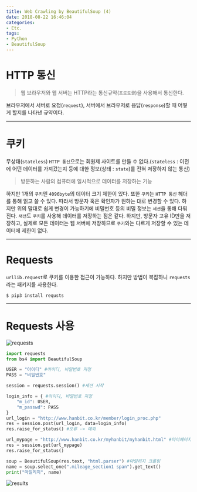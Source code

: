 ```yaml
---
title: Web Crawling by BeautifulSoup (4)
date: 2018-08-22 16:46:04
categories:
- Etc.
tags:
- Python
- BeautifulSoup
---
```

# HTTP 통신
> 웹 브라우저와 웹 서버는 HTTP라는 통신규약(`프로토콜`)을 사용해서 통신한다.

브라우저에서 서버로 요청(`request`), 서버에서 브라우저로 응답(`response`)할 때 어떻게 할지를 나타낸 규약이다.
***
# 쿠키
무상태(`stateless`) `HTTP 통신`으로는 회원제 사이트를 만들 수 없다.(`stateless` : 이전에 어떤 데이터를 가져갔는지 등에 대한 정보(상태 : `state`)를 전혀 저장하지 않는 통신)
> 방문하는 사람의 컴퓨터에 일시적으로 데이터를 저장하는 기능

하지만 1개의 `쿠키`엔 `4096byte`의 데이터 크기 제한이 있다.
또한 `쿠키`는 `HTTP 통신` 헤더를 통해 읽고 쓸 수 있다. 따라서 방문자 혹은 확인자가 원하는 대로 변경할 수 있다.
하지만 위의 말대로 쉽게 변경이 가능하기에 비밀번호 등의 비밀 정보는 `세션`을 통해 다뤄진다.
`새션`도 `쿠키`를 사용해 데이터를 저장하는 점은 같다. 하지만, 방문자 고유 ID만을 저장하고, 실제로 모든 데이터는 웹 서버에 저장하므로 `쿠키`와는 다르게 저장할 수 있는 데이터에 제한이 없다.
<!-- more -->
***
# Requests
`urllib.request`로 쿠키를 이용한 접근이 가능하다.
하지만 방법이 복잡하니 `requests`라는 패키지를 사용한다.
~~~
$ pip3 install requsts
~~~
***
# Requests 사용
![requests](/images/beautifulsoup-4/requests.png)
~~~Python
import requests
from bs4 import BeautifulSoup

USER = "아이디" #아이디, 비밀번호 지정
PASS = "비밀번호"

session = requests.session() #세션 시작

login_info = { #아이디, 비밀번호 지정
    "m_id": USER,
    "m_passwd": PASS
}
url_login = "http://www.hanbit.co.kr/member/login_proc.php"
res = session.post(url_login, data=login_info)
res.raise_for_status() #오류 -> 예외

url_mypage = "http://www.hanbit.co.kr/myhanbit/myhanbit.html" #마이페이지 접속
res = session.get(url_mypage)
res.raise_for_status()

soup = BeautifulSoup(res.text, "html.parser") #마일리지 크롤링
name = soup.select_one(".mileage_section1 span").get_text()
print("마일리지", name)
~~~
![results](/images/beautifulsoup-4/results.png)
